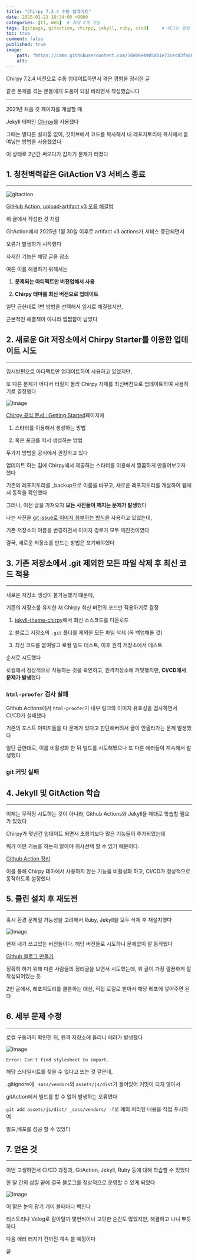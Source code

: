 ```yaml
---
title: "Chirpy 7.2.4 수동 업데이트"
date: 2025-02-21 16:34:00 +0900
categories: [IT, Web]  # 최대 2개 가능
tags: [gitpage, gitaction, chirpy, jekyll, ruby, cicd]     # 태그는 항상 소문자로 작성할 것
toc: true
comment: false
published: true
image:
    path: "https://camo.githubusercontent.com/7deb9e4905ab1e73cec83fa80f3a5d0c7f613e6b522a9fdc41d5c79fad37eda8/68747470733a2f2f6368697270792d696d672e6e65746c6966792e6170702f636f6d6d6f6e732f646576696365732d6d6f636b75702e706e67"
    alt: 
---
```


Chirpy 7.2.4 버전으로 수동 업데이트하면서 겪은 경험을 정리한 글 

같은 문제를 겪는 분들에게 도움이 되길 바라면서 작성했습니다

---


2021년 처음 깃 페이지를 개설할 때

Jekyll 테마인 [Chirpy](https://chirpy.cotes.page/)를 사용했다

그때는 별다른 설치툴 없이, 깃허브에서 코드를 복사해서 내 레포지토리에 복사해서 붙여넣는 방법을 사용했었다

이 상태로 2년간 써오다가 갑자기 문제가 터졌다

## 1. 청천벽력같은 GitAction V3 서비스 종료
---

![gitaction](https://velog.velcdn.com/images/whdudtod1273/post/bb04c8fe-1004-4800-ba6a-7f2fbc1bddcb/image.jpg)

[GitHub Action, upload-artifact v3 오류 해결법](https://jinhg0214.github.io/posts/actionsv3/)

위 글에서 작성한 것 처럼

GitAction에서 2025년 1월 30일 이후로 artifact v3 actions가 서비스 중단되면서

오류가 발생하기 시작했다

자세한 기능은 해당 글을 참조

여튼 이를 해결하기 위해서는 

1. **문제되는 아티펙트만 버전업해서 사용**

2. **Chirpy 테마를 최신 버전으로 업데이트**

일단 급한대로 1번 방법을 선택해서 임시로 해결했지만,

근본적인 해결책이 아니라 찝찝함이 남았다


## 2. 새로운 Git 저장소에서 Chirpy Starter를 이용한 업데이트 시도
---

임시방편으로 아티팩트만 업데이트하여 사용하고 있었지만,

또 다른 문제가 어디서 터질지 몰라 Chirpy 자체를 최신버전으로 업데이트하여 사용하기로 결정했다

![Image](https://github.com/user-attachments/assets/1c97de05-fa06-4d61-843e-3a4264b845da)

[Chirpy 공식 문서 : Getting Started](https://chirpy.cotes.page/posts/getting-started/)페이지에

1. 스타터를 이용해서 생성하는 방법

2. 혹은 포크를 떠서 생성하는 방법

두가지 방법을 공식에서 권장하고 있다

업데이트 하는 김에 Chirpy에서 제공하는 스타터를 이용해서 깔끔하게 만들어보고자 했다

기존의 레포지토리를 _backup으로 이름을 바꾸고, 새로운 레포지토리를 개설하여 웹에서 동작을 확인했다

그러나, 이전 글을 가져오자 **모든 사진들이 깨지는 문제가 발생**했다

나는 사진을 [git issue로 이미지 첨부하는 방식](https://velog.io/@www_1216/github-issue%EB%A1%9C-%EC%9D%B4%EB%AF%B8%EC%A7%80-%EC%B2%A8%EB%B6%80%ED%95%98%EA%B8%B0)을 사용하고 있었는데, 

기존 저장소의 이름을 변경하면서 이미지 경로가 모두 깨진것이였다

결국, 새로운 저장소를 만드는 방법은 포기해야했다


## 3. 기존 저장소에서 .git 제외한 모든 파일 삭제 후 최신 코드 적용
---

새로운 저장소 생성이 불가능했기 떄문에, 

기존의 저장소를 유지한 채 Chirpy 최신 버전의 코드만 적용하기로 결정

1. [jekyll-theme-chirpy](https://github.com/cotes2020/jekyll-theme-chirpy)에서 최신 소스코드를 다운로드

2. 블로그 저장소의 `.git` 폴더를 제외한 모든 파일 삭제 (꼭 백업해둘 것)

3. 최신 코드를 붙여넣고 로컬 빌드 테스트, 이후 원격 저장소에서 테스트

순서로 시도했다

로컬에서 정상적으로 작동하는 것을 확인하고, 원격저장소에 커밋했지만, **CI/CD에서 문제가 발생**했다

### `html-proofer` 검사 실패

Github Actions에서 `html-proofer`가 내부 링크와 이미지 유효성을 검사하면서 CI/CD가 실패했다

기존의 포스트 이미지들을 다 문제가 있다고 판단해버려서 글이 안올라가는 문제 발생했다

일단 급한대로, 이를 비활성화 한 뒤 빌드를 시도해봤으나 또 다른 에러들이 계속해서 발생했다

### git 커밋 실패



## 4. Jekyll 및 GitAction 학습
---

이제는 무작정 시도하는 것이 아니라, Github Actions와 Jekyll을 제대로 학습할 필요가 있었다

Chirpy가 몇년간 업데이트 되면서 초창기보다 많은 기능들이 추가되었는데

뭐가 어떤 기능을 하는지 알아야 취사선택 할 수 있기 때문이다.

[Github Action 정리](https://jinhg0214.github.io/posts/gitaction/)

이를 통해 Chirpy 테마에서 사용하지 않는 기능을 비활성화 하고, CI/CD가 정상적으로 동작하도록 설정했다


## 5. 클린 설치 후 재도전
---

혹시 환경 문제일 가능성을 고려해서 Ruby, Jekyll을 모두 삭제 후 재설치했다

![Image](https://github.com/user-attachments/assets/1951290f-74cf-4854-97db-38823ba1a369)

현재 내가 쓰고있는 버전들이다. 해당 버전들로 시도하니 문제없이 잘 동작했다

[Github 블로그 만들기](https://devpro.kr/posts/Github-%EB%B8%94%EB%A1%9C%EA%B7%B8-%EB%A7%8C%EB%93%A4%EA%B8%B0-(1)/) 

정확히 하기 위해 다른 사람들의 정리글을 보면서 시도했는데, 위 글이 가장 깔끔하게 잘 작성되어있는 듯

2번 글에서, 레포지토리를 클론하는 대신, 직접 로컬로 받아서 해당 레포에 넣어주면 된다

## 6. 세부 문제 수정
---

로컬 구동까지 확인한 뒤, 원격 저장소에 올리니 에러가 발생했다

![Image](https://github.com/user-attachments/assets/d63d63c7-860b-453d-9a94-545c5de9b21a)

`Error: Can't find stylesheet to import.`

해당 스타일시트를 찾을 수 없다고 뜨는 것 같은데, 

.gitignore에 `_sass/vendors`와 `assets/js/dist`가 들어있어 커밋이 되지 않아서

gitAction에서 빌드를 할 수 없어 발생하는 오류였다

`git add assets/js/dist/ _sass/vendors/ -f`로 예외 처리된 내용을 직접 푸시하여 

빌드,배포를 성공 할 수 있었다

## 7. 얻은 것
---

이번 고생하면서 CI/CD 과정과, GitAction, Jekyll, Ruby 등에 대해 학습할 수 있었다

한 달 간의 삽질 끝에 결국 블로그를 정상적으로 운영할 수 있게 되었다

![Image](https://github.com/user-attachments/assets/f3f9cd41-813d-46d0-ae9a-0f709771a88b)

이 맑은 눈의 광기 개미 볼때마다 빡친다

티스토리나 Velog로 갈아탈까 몇번씩이나 고민한 순간도 많았지만, 해결하고 나니 뿌듯하다

다음 에러 터지기 전까진 계속 쓸 예정이다

끝